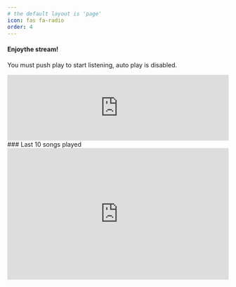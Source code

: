 ```yaml
---
# the default layout is 'page'
icon: fas fa-radio
order: 4
---
```

#### Enjoythe stream!
You must push play to start listening, auto play is disabled.

<iframe src="https://radio.defluence.me/public/defluenced_radio/embed" frameborder="0" allowtransparency="true" style="width: 100%; min-height: 150px; border: 0;"></iframe>
### Last 10 songs played
<iframe src="https://radio.defluence.me/public/defluenced_radio/history?theme=dark" frameborder="0" allowtransparency="true" style="width: 100%; min-height: 300px; border: 0;"></iframe>
